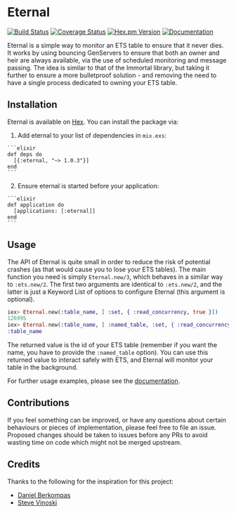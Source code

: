 # Eternal
[![Build Status](https://img.shields.io/travis/zackehh/eternal.svg)](https://travis-ci.org/zackehh/eternal) [![Coverage Status](https://img.shields.io/coveralls/zackehh/cachex.svg)](https://coveralls.io/github/zackehh/cachex) [![Hex.pm Version](https://img.shields.io/hexpm/v/eternal.svg)](https://hex.pm/packages/eternal) [![Documentation](https://img.shields.io/badge/docs-latest-yellowgreen.svg)](https://hexdocs.pm/eternal/)

Eternal is a simple way to monitor an ETS table to ensure that it never dies. It works by using bouncing GenServers to ensure that both an owner and heir are always available, via the use of scheduled monitoring and message passing. The idea is similar to that of the Immortal library, but taking it further to ensure a more bulletproof solution - and removing the need to have a single process dedicated to owning your ETS table.

## Installation

Eternal is available on [Hex](https://hex.pm/). You can install the package via:

  1. Add eternal to your list of dependencies in `mix.exs`:

    ```elixir
    def deps do
      [{:eternal, "~> 1.0.3"}]
    end
    ```

  2. Ensure eternal is started before your application:

    ```elixir
    def application do
      [applications: [:eternal]]
    end
    ```

## Usage

The API of Eternal is quite small in order to reduce the risk of potential crashes (as that would cause you to lose your ETS tables). The main function you need is simply `Eternal.new/3`, which behaves in a similar way to `:ets.new/2`. The first two arguments are identical to `:ets.new/2`, and the latter is just a Keyword List of options to configure Eternal (this argument is optional).

```elixir
iex> Eternal.new(:table_name, [ :set, { :read_concurrency, true }])
126995
iex> Eternal.new(:table_name, [ :named_table, :set, { :read_concurrency, true }])
:table_name
```

The returned value is the id of your ETS table (remember if you want the name, you have to provide the `:named_table` option). You can use this returned value to interact safely with ETS, and Eternal will monitor your table in the background.

For further usage examples, please see the [documentation](https://hexdocs.pm/eternal/).

## Contributions

If you feel something can be improved, or have any questions about certain behaviours or pieces of implementation, please feel free to file an issue. Proposed changes should be taken to issues before any PRs to avoid wasting time on code which might not be merged upstream.

## Credits

Thanks to the following for the inspiration for this project:

- [Daniel Berkompas](https://github.com/danielberkompas/immortal)
- [Steve Vinoski](http://steve.vinoski.net/blog/2011/03/23/dont-lose-your-ets-tables/)
